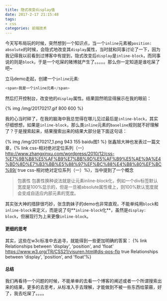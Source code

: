 ```yaml
---
title: 隐式改变display值
date: 2017-2-17 21:15:48
tags:
- css
categories: 前端技术
---
```


今天写布局玩的时候，突然想到一个知识点，当一个`inline`元素被`position: absolute`的时候，会隐式地改变其`display`属性，当时就和同事讨论了一下，因为我记得我以前看到过博客中有提到，隐式改变后`display`是`inline-block`，而同事说的则是`block`，于是一个吃屎的赌博就产生了。。。。。那么你一定知道是谁吃屎了吧~

<!-- more -->

立马demo走起，创建一个`inline`元素:
```javascript
<span>我是一个inline元素</span>
```

然后打开控制台，改变他的`display`属性。结果固然明显得展示在我的眼前：

{% img /img/20170217.gif 800 600 %}

我的心当时碎了，在我的脑海中我总觉得在哪儿见过最后是`inline-block`，其实仔细想想，如果是`inline-block`，那么类`inline`元素的`baseline`规则就不好理解了？于是搜索起来，结果搜索出来的结果大部分是下面这句话：

{% img /img/20170217_1.png 943 155 baidu图1 %}
张鑫旭大神也发表过一篇文章，{% link css-相对绝对定位系列（一） http://www.zhangxinxu.com/wordpress/2010/12/css-%E7%9B%B8%E5%AF%B9%E7%BB%9D%E5%AF%B9%E5%AE%9A%E4%BD%8D%E7%B3%BB%E5%88%97%EF%BC%88%E4%B8%80%EF%BC%89/ true css-相对绝对定位系列（一）%}，当中提到了一个概念
> 包裹性
> 包裹性换种说法就是让元素inline-block化，例如一个div标签默认宽度是100%显示的，但是一旦被absolute属性缠上，则100%默认宽度就会变成自适应内部元素的宽度。

其实张大神的措辞很巧妙，张含韵妹子的demo也非常直观，不能单纯用`block`和`inline-block`来定义，而是说了句**`inline-block`化**，虽然是`display: block`，但展现行为上来更像`inline-block`。

#### 更细的思考
其实，这些在w3c标准中去追寻，就能得到一些更加明确的答案：
{% link Relationships between 'display', 'position', and 'float' https://www.w3.org/TR/CSS21/visuren.html#dis-pos-flo true Relationships between 'display', 'position', and 'float'%}

#### 总结
我们再看待一个问题的时候，不能单单的去看一个博客的阐述或者一个所谓搜索出来的结果，更多的去思考，从标准入手去理解，才能做到不被一些东西给蒙蔽，好了，我去吃屎了。。。。